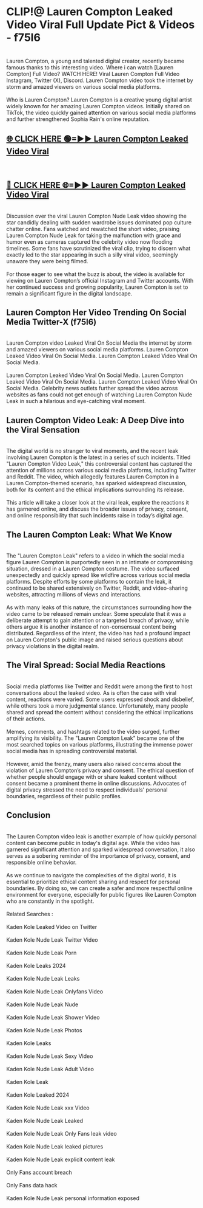 # CLIP!@ Lauren Compton Leaked Video Viral Full Update Pict & Videos - f75l6
<br>
Lauren Compton, a young and talented digital creator, recently became famous thanks to this interesting video. Where i can watch [Lauren Compton] Full Video? WATCH HERE! Viral Lauren Compton Full Video Instagram, Twitter (X), Discord. Lauren Compton video took the internet by storm and amazed viewers on various social media platforms.
<br><br>
Who is Lauren Compton? Lauren Compton is a creative young digital artist widely known for her amazing Lauren Compton videos. Initially shared on TikTok, the video quickly gained attention on various social media platforms and further strengthened Sophia Rain's online reputation.
<br>
<h2><a href="https://bestclip.site?title=Lauren_Compton">🌐 CLICK HERE 🟢=►► Lauren Compton Leaked Video Viral</a></h2>
<br>
<h2><a href="https://bestclip.site?title=Lauren_Compton">🔴 CLICK HERE 🌐=►► Lauren Compton Leaked Video Viral</a></h2>
<br>
Discussion over the viral Lauren Compton Nude Leak video showing the star candidly dealing with sudden wardrobe issues dominated pop culture chatter online. Fans watched and rewatched the short video, praising Lauren Compton Nude Leak for taking the malfunction with grace and humor even as cameras captured the celebrity video now flooding timelines. Some fans have scrutinized the viral clip, trying to discern what exactly led to the star appearing in such a silly viral video, seemingly unaware they were being filmed.
<br><br>
For those eager to see what the buzz is about, the video is available for viewing on Lauren Compton’s official Instagram and Twitter accounts. With her continued success and growing popularity, Lauren Compton is set to remain a significant figure in the digital landscape.
<br>
<h2>Lauren Compton Her Video Trending On Social Media Twitter-X (f75l6)</h2>
<br>
Lauren Compton video Leaked Viral On Social Media the internet by storm and amazed viewers on various social media platforms. Lauren Compton Leaked Video Viral On Social Media. Lauren Compton Leaked Video Viral On Social Media.
<br><br>
Lauren Compton Leaked Video Viral On Social Media. Lauren Compton Leaked Video Viral On Social Media. Lauren Compton Leaked Video Viral On Social Media. Celebrity news outlets further spread the video across websites as fans could not get enough of watching Lauren Compton Nude Leak in such a hilarious and eye-catching viral moment.
<br>
<h2>Lauren Compton Video Leak: A Deep Dive into the Viral Sensation</h2>
<br>
The digital world is no stranger to viral moments, and the recent leak involving Lauren Compton is the latest in a series of such incidents. Titled "Lauren Compton Video Leak," this controversial content has captured the attention of millions across various social media platforms, including Twitter and Reddit. The video, which allegedly features Lauren Compton in a Lauren Compton-themed scenario, has sparked widespread discussion, both for its content and the ethical implications surrounding its release.
<br><br>
This article will take a closer look at the viral leak, explore the reactions it has garnered online, and discuss the broader issues of privacy, consent, and online responsibility that such incidents raise in today’s digital age.
<br>
<h2>The Lauren Compton Leak: What We Know</h2>
<br>
The "Lauren Compton Leak" refers to a video in which the social media figure Lauren Compton is purportedly seen in an intimate or compromising situation, dressed in a Lauren Compton costume. The video surfaced unexpectedly and quickly spread like wildfire across various social media platforms. Despite efforts by some platforms to contain the leak, it continued to be shared extensively on Twitter, Reddit, and video-sharing websites, attracting millions of views and interactions.
<br><br>
As with many leaks of this nature, the circumstances surrounding how the video came to be released remain unclear. Some speculate that it was a deliberate attempt to gain attention or a targeted breach of privacy, while others argue it is another instance of non-consensual content being distributed. Regardless of the intent, the video has had a profound impact on Lauren Compton's public image and raised serious questions about privacy violations in the digital realm.
<br>
<h2>The Viral Spread: Social Media Reactions</h2>
<br>
Social media platforms like Twitter and Reddit were among the first to host conversations about the leaked video. As is often the case with viral content, reactions were varied. Some users expressed shock and disbelief, while others took a more judgmental stance. Unfortunately, many people shared and spread the content without considering the ethical implications of their actions.
<br><br>
Memes, comments, and hashtags related to the video surged, further amplifying its visibility. The "Lauren Compton Leak" became one of the most searched topics on various platforms, illustrating the immense power social media has in spreading controversial material.
<br><br>
However, amid the frenzy, many users also raised concerns about the violation of Lauren Compton’s privacy and consent. The ethical question of whether people should engage with or share leaked content without consent became a prominent theme in online discussions. Advocates of digital privacy stressed the need to respect individuals' personal boundaries, regardless of their public profiles.
<br>
<h2>Conclusion</h2>
<br>
The Lauren Compton video leak is another example of how quickly personal content can become public in today's digital age. While the video has garnered significant attention and sparked widespread conversation, it also serves as a sobering reminder of the importance of privacy, consent, and responsible online behavior.
<br><br>
As we continue to navigate the complexities of the digital world, it is essential to prioritize ethical content sharing and respect for personal boundaries. By doing so, we can create a safer and more respectful online environment for everyone, especially for public figures like Lauren Compton who are constantly in the spotlight.
<br><br>
Related Searches :
<br><br>
Kaden Kole Leaked Video on Twitter
<br><br>
Kaden Kole Nude Leak Twitter Video
<br><br>
Kaden Kole Nude Leak Porn
<br><br>
Kaden Kole Leaks 2024
<br><br>
Kaden Kole Nude Leak Leaks
<br><br>
Kaden Kole Nude Leak Onlyfans Video
<br><br>
Kaden Kole Nude Leak Nude
<br><br>
Kaden Kole Nude Leak Shower Video
<br><br>
Kaden Kole Nude Leak Photos
<br><br>
Kaden Kole Leaks
<br><br>
Kaden Kole Nude Leak Sexy Video
<br><br>
Kaden Kole Nude Leak Adult Video
<br><br>
Kaden Kole Leak
<br><br>
Kaden Kole Leaked 2024
<br><br>
Kaden Kole Nude Leak xxx Video
<br><br>
Kaden Kole Nude Leak Leaked
<br><br>
Kaden Kole Nude Leak Only Fans leak video
<br><br>
Kaden Kole Nude Leak leaked pictures
<br><br>
Kaden Kole Nude Leak explicit content leak
<br><br>
Only Fans account breach
<br><br>
Only Fans data hack
<br><br>
Kaden Kole Nude Leak personal information exposed